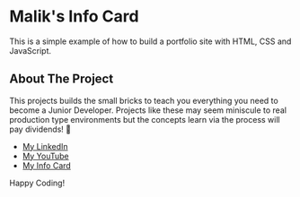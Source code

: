 # Malik's Info Card

This is a simple example of how to build a portfolio site with HTML, CSS and JavaScript.

## About The Project

This projects builds the small bricks to teach you everything you need to become a Junior Developer. Projects like these may seem miniscule to real production type environments but the concepts learn via the process will pay dividends! 🚀

- [My LinkedIn](https://www.linkedin.com/in/malikgirondin)
- [My YouTube](https://m.youtube.com/@malikgirondin/videos)
- [My Info Card](https://malik-girondin.github.io/info-card/)

Happy Coding!

